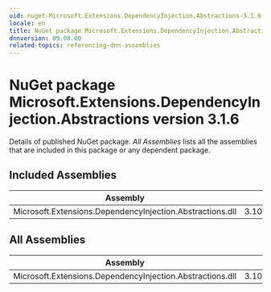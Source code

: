 ```yaml
---
uid: nuget-Microsoft.Extensions.DependencyInjection.Abstractions-3.1.6
locale: en
title: NuGet package Microsoft.Extensions.DependencyInjection.Abstractions version 3.1.6
dnnversion: 09.08.00
related-topics: referencing-dnn-assemblies
---
```


# NuGet package Microsoft.Extensions.DependencyInjection.Abstractions version 3.1.6
Details of published NuGet package.
*All Assemblies* lists all the assemblies that are included in this package or any dependent package.

## Included Assemblies

|Assembly|Version|
|---|---|
|Microsoft.Extensions.DependencyInjection.Abstractions.dll|3.100.620.31605|

## All Assemblies

|Assembly|Version|
|---|---|
|Microsoft.Extensions.DependencyInjection.Abstractions.dll|3.100.620.31605|


